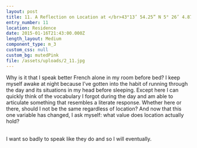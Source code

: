 ```yaml
---
layout: post
title: 11. A Reflection on Location at </br>43°13’ 54.25” N 5° 26’ 4.87”
entry_number: 11
location: Residence
date: 2015-01-16T21:43:00.000Z
length_layout: Medium
component_type: m_3
custom_css: null
custom_bg: mutedPink
file: /assets/uploads/2_11.jpg
---
```

Why is it that I speak better French alone in my room before bed? I keep myself awake at night because I’ve gotten into the habit of running through the day and its situations in my head before sleeping. Except here I can quickly think of the vocabulary I forgot during the day and am able to articulate something that resembles a literate response. Whether here or there, should I not be the same regardless of location? And now that this one variable has changed, I ask myself: what value does location actually hold? 

\
I want so badly to speak like they do and so I will eventually.
